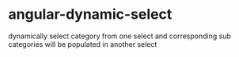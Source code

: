 # angular-dynamic-select
dynamically select category from one select and corresponding sub categories will be populated in another select
